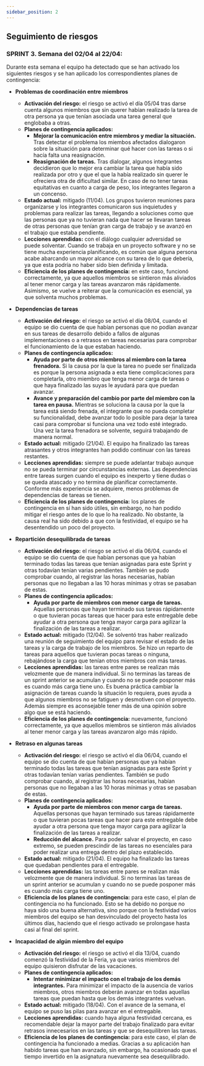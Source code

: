 ```yaml
---
sidebar_position: 2
---
```


## Seguimiento de riesgos

### SPRINT 3. Semana del 02/04 al 22/04:

Durante esta semana el equipo ha detectado que se han activado los siguientes riesgos y se han aplicado los correspondientes planes de contingencia:

- **Problemas de coordinación entre miembros**

  - **Activación del riesgo:** el riesgo se activó el día 05/04 tras darse cuenta algunos miembros que sin querer habían realizado la tarea de otra persona ya que tenían asociada una tarea general que englobaba a otras.
  - **Planes de contingencia aplicados:**
    - **Mejorar la comunicación entre miembros y mediar la situación.** Tras detectar el problema los miembos afectados dialogaron sobre la situación para determinar qué hacer con las tareas o si hacía falta una reasignación.
    - **Reasignación de tareas.** Tras dialogar, algunos integrantes decidieron que lo mejor era cambiar la tarea que había sido realizada por otro y que el que la había realizado sin querer le ofreciera otra de dificultad similar. En caso de no tener tareas equitativas en cuanto a carga de peso, los integrantes llegaron a un concenso.
  - **Estado actual:** mitigado (11/04). Los grupos tuvieron reuniones para organizarse y los integrantes comunicaron sus inquietudes y problemas para realizar las tareas, llegando a soluciones como que las personas que ya no tuvieran nada que hacer se llevaran tareas de otras personas que tenían gran carga de trabajo y se avanzó en el trabajo que estaba pendiente.
  - **Lecciones aprendidas:** con el diálogo cualquier adversidad se puede solventar. Cuando se trabaja en un proyecto software y no se tiene mucha experiencia planificando, es común que alguna persona acabe abarcando un mayor alcance con su tarea de lo que debería, ya que esta podría no haber sido bien definida y limitada.
  - **Eficiencia de los planes de contingencia:** en este caso, funcionó correctamente, ya que aquellos miembros se sintieron más aliviados al tener menor carga y las tareas avanzaron más rápidamente. Asimismo, se vuelve a reiterar que la comunicación es esencial, ya que solventa muchos problemas.

- **Dependencias de tareas**

  - **Activación del riesgo:** el riesgo se activó el día 08/04, cuando el equipo se dio cuenta de que habían personas que no podían avanzar en sus tareas de desarrollo debido a fallos de algunas implementaciones o a retrasos en tareas necesarias para comprobar el funcionamiento de la que estaban haciendo.
  - **Planes de contingencia aplicados:**
    - **Ayuda por parte de otros miembros al miembro con la tarea frenadora.** Si la causa por la que la tarea no puede ser finalizada es porque la persona asignada a esta tiene complicaciones para completarla, otro miembro que tenga menor carga de tareas o que haya finalizado las suyas le ayudará para que puedan avanzar.
    - **Avance y preparación del cambio por parte del miembro con la tarea en pausa.** Mientras se soluciona la causa por la que la tarea está siendo frenada, el integrante que no pueda completar su funcionalidad, debe avanzar todo lo posible para dejar la tarea casi para comprobar si funciona una vez todo esté integrado. Una vez la tarea frenadora se solvente, seguirá trabajando de manera normal.
  - **Estado actual:** mitigado (21/04). El equipo ha finalizado las tareas atrasantes y otros integrantes han podido continuar con las tareas restantes.
  - **Lecciones aprendidas:** siempre se puede adelantar trabajo aunque no se pueda terminar por circunstancias externas. Las dependencias entre tareas surgen cuando el equipo es inexperto y tiene dudas o se queda atascado y no termina de planificar correctamente. Conforme más experiencia se adquiere, menos problemas de dependencias de tareas se tienen.
  - **Eficiencia de los planes de contingencia:** los planes de contingencia en sí han sido útiles, sin embargo, no han podido mitigar el riesgo antes de lo que lo ha realizado. No obstante, la causa real ha sido debido a que con la festividad, el equipo se ha desentendido un poco del proyecto.

- **Repartición desequilibrada de tareas**

  - **Activación del riesgo:** el riesgo se activó el día 06/04, cuando el equipo se dio cuenta de que habían personas que ya habían terminado todas las tareas que tenían asignadas para este Sprint y otras todavían tenían varias pendientes. También se pudo comprobar cuando, al registrar las horas necesarias, habían personas que no llegaban a las 10 horas mínimas y otras se pasaban de estas.
  - **Planes de contingencia aplicados:**
    - **Ayuda por parte de miembros con menor carga de tareas.** Aquellas personas que hayan terminado sus tareas rápidamente o que tuvieran pocas tareas que hacer para este entregable debe ayudar a otra persona que tenga mayor carga para agilizar la finalización de las tareas a realizar.
  - **Estado actual:** mitigado (12/04). Se solventó tras haber realizado una reunión de seguimiento del equipo para revisar el estado de las tareas y la carga de trabajo de los miembros. Se hizo un reparto de tareas para aquellos que tuvieran pocas tareas o ninguna, rebajándose la carga que tenían otros miembros con más tareas.
  - **Lecciones aprendidas:** las tareas entre pares se realizan más velozmente que de manera individual. Si no terminas las tareas de un sprint anterior se acumulan y cuando no se puede posponer más es cuando más carga tiene uno. Es buena práctica cambiar la asignación de tareas cuando la situación lo requiera, pues ayuda a que algunos miembros no se fatiguen y desmotiven con el proyecto. Además siempre es aconsejable tener más de una opinión sobre algo que se está haciendo.
  - **Eficiencia de los planes de contingencia:** nuevamente, funcionó correctamente, ya que aquellos miembros se sintieron más aliviados al tener menor carga y las tareas avanzaron algo más rápido.

- **Retraso en algunas tareas**
  - **Activación del riesgo:** el riesgo se activó el día 06/04, cuando el equipo se dio cuenta de que habían personas que ya habían terminado todas las tareas que tenían asignadas para este Sprint y otras todavían tenían varias pendientes. También se pudo comprobar cuando, al registrar las horas necesarias, habían personas que no llegaban a las 10 horas mínimas y otras se pasaban de estas.
  - **Planes de contingencia aplicados:**
    - **Ayuda por parte de miembros con menor carga de tareas.** Aquellas personas que hayan terminado sus tareas rápidamente o que tuvieran pocas tareas que hacer para este entregable debe ayudar a otra persona que tenga mayor carga para agilizar la finalización de las tareas a realizar.
    - **Reducción del alcance.** Para poder salvar el proyecto, en caso extremo, se pueden prescindir de las tareas no esenciales para poder realizar una entrega dentro del plazo establecido.
  - **Estado actual:** mitigado (21/04). El equipo ha finalizado las tareas que quedaban pendientes para el entregable.
  - **Lecciones aprendidas:** las tareas entre pares se realizan más velozmente que de manera individual. Si no terminas las tareas de un sprint anterior se acumulan y cuando no se puede posponer más es cuando más carga tiene uno.
  - **Eficiencia de los planes de contingencia:** para este caso, el plan de contingencia no ha funcionado. Esto se ha debido no porque no haya sido una buena alternativa, sino porque con la festividad varios miembros del equipo se han desvinculado del proyecto hasta los últimos días, haciendo que el riesgo activado se prolongase hasta casi al final del sprint.

- **Incapacidad de algún miembro del equipo**
  - **Activación del riesgo:** el riesgo se activó el día 13/04, cuando comenzó la festividad de la Feria, ya que varios miembros del equipo quisieron disfrutar de las vacaciones.
  - **Planes de contingencia aplicados:**
    - **Intentar minimizar el impacto con el trabajo de los demás integrantes.** Para minimizar el impacto de la ausencia de varios miembros, otros miembros deberán avanzar en todas aquellas tareas que puedan hasta que los demás integrantes vuelvan.
  - **Estado actual:** mitigado (18/04). Con el avance de la semana, el equipo se puso las pilas para avanzar en el entregable.
  - **Lecciones aprendidas:** cuando haya alguna festividad cercana, es recomendable dejar la mayor parte del trabajo finalizado para evitar retrasos innecesarios en las tareas y que se desequilibren las tareas.
  - **Eficiencia de los planes de contingencia:** para este caso, el plan de contingencia ha funcionado a medias. Gracias a su aplicación han habido tareas que han avanzado, sin embargo, ha ocasionado que el tiempo invertido en la asignatura nuevamente sea desequilibrado.
